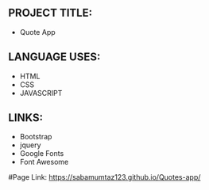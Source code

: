 ## PROJECT TITLE:
* Quote App

## LANGUAGE USES:
* HTML
* CSS
* JAVASCRIPT

## LINKS:
* Bootstrap
* jquery
* Google Fonts
* Font Awesome

#Page Link:
https://sabamumtaz123.github.io/Quotes-app/

